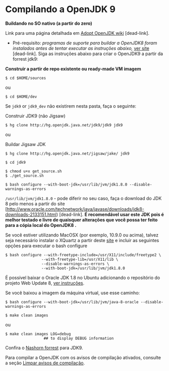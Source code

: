 # Compilando a OpenJDK 9

**Buildando no SO nativo (a partir do zero)**

Link para uma página detalhada em [Adopt OpenJDK wiki](https://java.net/projects/adoptopenjdk/pages/Build) [dead-link].

* Pré-requisito: *programas de suporte para buildar a OpenJDK8 foram instalados antes de tentar executar as instruções abaixo,* [ver site](https://java.net/projects/adoptopenjdk/pages/AdoptOpenJDKBuild) [dead-link]. Siga as instruções abaixo para criar o OpenJDK9 a partir da forrest jdk9:

**Construir a partir de repo existente ou ready-made VM imagem**

```
$ cd $HOME/sources
```
ou
```
$ cd $HOME/dev
```

Se ```jdk9``` or ```jdk9_dev```  não existirem nesta pasta, faça o seguinte:

Construir JDK9 (não Jigsaw)
```
$ hg clone http://hg.openjdk.java.net/jdk9/jdk9 jdk9
```

ou

Buildar Jigsaw JDK

```
$ hg clone http://hg.openjdk.java.net/jigsaw/jake/ jdk9

$ cd jdk9

$ chmod u+x get_source.sh 
$ ./get_source.sh 
```

```
$ bash configure --with-boot-jdk=/usr/lib/jvm/jdk1.8.0 --disable-warnings-as-errors
```

`/usr/lib/jvm/jdk1.8.0` - pode diferir no seu caso, faça o download do JDK 8 pelo menos a partir do site [http://www.oracle.com/technetwork/java/javase/downloads/jdk8-downloads-2133151.html) [dead-link]. **É recomendável usar este JDK pois é melhor testado e livre de quaisquer alterações que você possa ter feito para a cópia local do OpenJDK8 .**

Se você estiver utilizando MacOSX (por exemplo, 10.9.0 ou acima), talvez seja necessário instalar o XQuartz a partir deste [site](http://xquartz.macosforge.org/landing/) e incluir as seguintes opções para executar o bash configure

```
$ bash configure --with-freetype-include=/usr/X11/include/freetype2 \
                --with-freetype-lib=/usr/X11/lib \
                --disable-warnings-as-errors \             
                --with-boot-jdk=/usr/lib/jvm/jdk1.8.0
```

É possível baixar o Oracle JDK 1.8 no Ubuntu adicionando o repositório do projeto Web Update 8, [ver instruções](http://tecadmin.net/install-oracle-java-8-jdk-8-ubuntu-via-ppa/).

Se você baixou a imagem da máquina virtual, use esse caminho:

```
$ bash configure --with-boot-jdk=/usr/lib/jvm/java-8-oracle --disable-warnings-as-errors
```

```
$ make clean images 
```

ou

```
$ make clean images LOG=debug     
                 ## to display DEBUG information 
```

Confira o [Nashorn forrest](http://hg.openjdk.java.net/jdk9/jdk9/nashorn) para JDK9.

Para compilar a OpenJDK com os avisos de compilação ativados, consulte a seção [Limpar avisos de compilação](../intermediate-steps/cleaning_up_build_warnings.md).